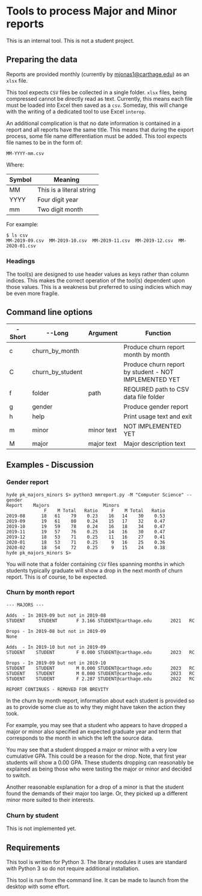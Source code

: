 # Tools to process Major and Minor reports

This is an internal tool. This is not a student project.

## Preparing the data

Reports are provided monthly (currently by mjonas1@carthage.edu) as an `xlsx` file. 

This tool expects `CSV` files be collected in a single folder. `xlsx` files, being compressed cannot be directly read as text. Currently, this means each file must be loaded into Excel then saved as a `csv`. Someday, this will change with the writing of a dedicated tool to use Excel `interop`.

An additional complication is that no date information is contained in a report and all reports have the same title. This means that during the export process, some file name differentiation must be added. This tool expects file names to be in the form of:

```text
MM-YYYY-mm.csv
```

Where:

| Symbol | Meaning |
| ------ | ------- |
| MM | This is a literal string |
| YYYY | Four digit year |
| mm | Two digit month |

For example:

```text
$ ls csv
MM-2019-09.csv  MM-2019-10.csv  MM-2019-11.csv  MM-2019-12.csv  MM-2020-01.csv
```

### Headings

The tool(s) are designed to use header values as keys rather than column indices. This makes the correct operation of the tool(s) dependent upon those values. This is a weakness but preferred to using indicies which may be even more fragile.

## Command line options

| -Short | --Long | Argument | Function |
| ------ | ------ | -------- | -------- |
| c | churn_by_month | | Produce churn report month by month |
| C | churn_by_student | | Produce churn report by student - NOT IMPLEMENTED YET |
| f | folder | path | REQUIRED path to CSV data file folder |
| g | gender | | Produce gender report |
| h | help | | Print usage text and exit |
| m | minor | minor text | NOT IMPLEMENTED YET |
| M | major | major text | Major description text |

## Examples - Discussion

### Gender report

```text
hyde pk_majors_minors $> python3 mmreport.py -M "Computer Science" --gender
Report    Majors                    Minors
              F    M Total   Ratio     F    M Total   Ratio
2019-08      18   61    79    0.23    16   14    30    0.53
2019-09      19   61    80    0.24    15   17    32    0.47
2019-10      19   59    78    0.24    16   18    34    0.47
2019-11      19   57    76    0.25    14   16    30    0.47
2019-12      18   53    71    0.25    11   16    27    0.41
2020-01      18   53    71    0.25     9   16    25    0.36
2020-02      18   54    72    0.25     9   15    24    0.38
hyde pk_majors_minors $>
```

You will note that a folder containing `CSV` files spanning months in which students typically graduate will show a drop in the next month of churn report. This is of course, to be expected.

### Churn by month report

```text
--- MAJORS ---

Adds  - In 2019-09 but not in 2019-08
STUDENT     STUDENT       F 3.166 STUDENT@carthage.edu       2021   RC

Drops - In 2019-08 but not in 2019-09
None

Adds  - In 2019-10 but not in 2019-09
STUDENT    STUDENT        F 0.000 STUDENT@carthage.edu       2023   RC

Drops - In 2019-09 but not in 2019-10
STUDENT    STUDENT        M 0.000 STUDENT@carthage.edu       2023   RC
STUDENT    STUDENT        M 0.000 STUDENT@carthage.edu       2023   RC
STUDENT    STUDENT        F 2.287 STUDENT@carthage.edu       2022   RC

REPORT CONTINUES - REMOVED FOR BREVITY
```

In the churn by month report, information about each student is provided so as to provide some clue as to why they might have taken the action they took.

For example, you may see that a student who appears to have dropped a major or minor also specified an expected graduate year and term that corresponds to the
month in which the left the source data.

You may see that a student dropped a major or minor with a very low cumulative GPA. This could be a reason for the drop. Note, that first year students will show a 0.00 GPA. These students dropping can reasonably be explained as being those who were tasting the major or minor and decided to switch.

Another reasonable explanation for a drop of a minor is that the student found the demands of their major too large. Or, they picked up a different minor more suited to their interests.

### Churn by student

This is not implemented yet.

## Requirements

This tool is written for Python 3. The library modules it uses are standard with Python 3 so do not require additional installation.

This tool is run from the command line. It can be made to launch from the desktop with some effort.
